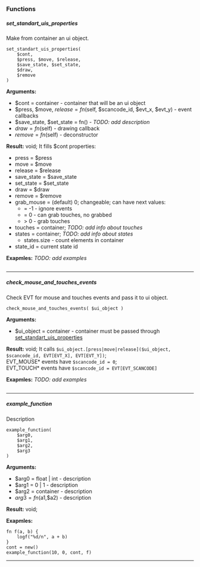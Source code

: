 ### Functions

##### set_standart_uis_properties
Make from container an ui object.
```
set_standart_uis_properties(
    $cont,
    $press, $move, $release,
    $save_state, $set_state,
    $draw,
    $remove
)
```
**Arguments:**
*   $cont = container - container that will be an ui object
*   $press, $move, $release = fn($self, $scancode_id, $evt_x, $evt_y) - event callbacks
*   $save_state, $set_state = fn() - *TODO: add description*
*   $draw = fn($self) - drawing callback
*   $remove = fn($self) - deconstructor

**Result:**
void; It fills $cont properties:
*   press = $press
*   move = $move
*   release = $release
*   save_state = $save_state
*   set_state = $set_state
*   draw = $draw
*   remove = $remove
*   grab_mouse = (default) 0; changeable; can have next values:
    *   = -1 - ignore events
    *   = 0 - can grab touches, no grabbed
    *   \> 0 - grab touches
*   touches = container; *TODO: add info about touches*
*   states = container;  *TODO: add info about states*
    *   states.size - count elements in container
*   state_id = current state id

**Exapmles:** *TODO: add examples*
```
```

-----------

##### check_mouse_and_touches_events
Check EVT for mouse and touches events and pass it to ui object.
```
check_mouse_and_touches_events( $ui_object )
```
**Arguments:**
*   $ui_object = container - container must be passed through [set_standart_uis_properties](#set_standart_uis_properties)

**Result:**
void; It calls `$ui_object.[press|move|release]($ui_object, $scancode_id, EVT[EVT_X], EVT[EVT_Y])`;<br>
EVT_MOUSE\* events have `$scancode_id = 0`;<br>
EVT_TOUCH\* events have `$scancode_id = EVT[EVT_SCANCODE]`

**Exapmles:** *TODO: add examples*
```
```

-----------

##### example_function
Description
```
example_function(
    $arg0,
    $arg1,
    $arg2,
    $arg3
)
```
**Arguments:**
*   $arg0 = float | int - description
*   $arg1 = 0 | 1 - description
*   $arg2 = container - description
*   $arg3 = fn($a1,$a2) - description

**Result:**
void;

**Exapmles:**
```
fn f(a, b) {
    logf("%d/n", a + b)
}
cont = new()
example_function(10, 0, cont, f)
```

-----------
